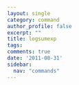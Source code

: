 ```yaml
---
layout: single
category: command
author_profile: false
excerpt: ""
title: logsumexp
tags:
comments: true
date: '2011-08-31'
sidebar:
  nav: "commands"
---
```


